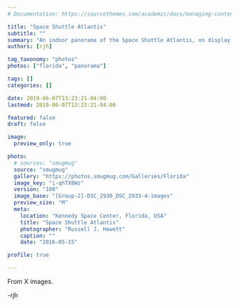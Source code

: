 ```yaml
---
# Documentation: https://sourcethemes.com/academic/docs/managing-content/

title: "Space Shuttle Atlantis"
subtitle: ""
summary: "An indoor panorama of the Space Shuttle Atlantis, on display at Kennedy Space Center."
authors: [rjh]

tag_taxonomy: "photos"
photos: ["florida", "panorama"]

tags: []
categories: []

date: 2019-06-07T13:23:21-04:00
lastmod: 2019-06-07T13:23:21-04:00

featured: false
draft: false

image:
  preview_only: true

photo:
  # sources: "smugmug"
  source: "smugmug"
  gallery: "https://photos.smugmug.com/Galleries/Florida"
  image_key: "i-qhTX8Wz"
  version: "100"
  image_base: "[Group-2]-DSC_2930_DSC_2933-4-images"
  preview_size: "M"
  meta:
    location: "Kennedy Space Center, Florida, USA"
    title: "Space Shuttle Atlantis"
    photographer: "Russell J. Hewett"
    caption: ""
    date: "2016-05-15"

profile: true

---
```


From X images.

-rjh